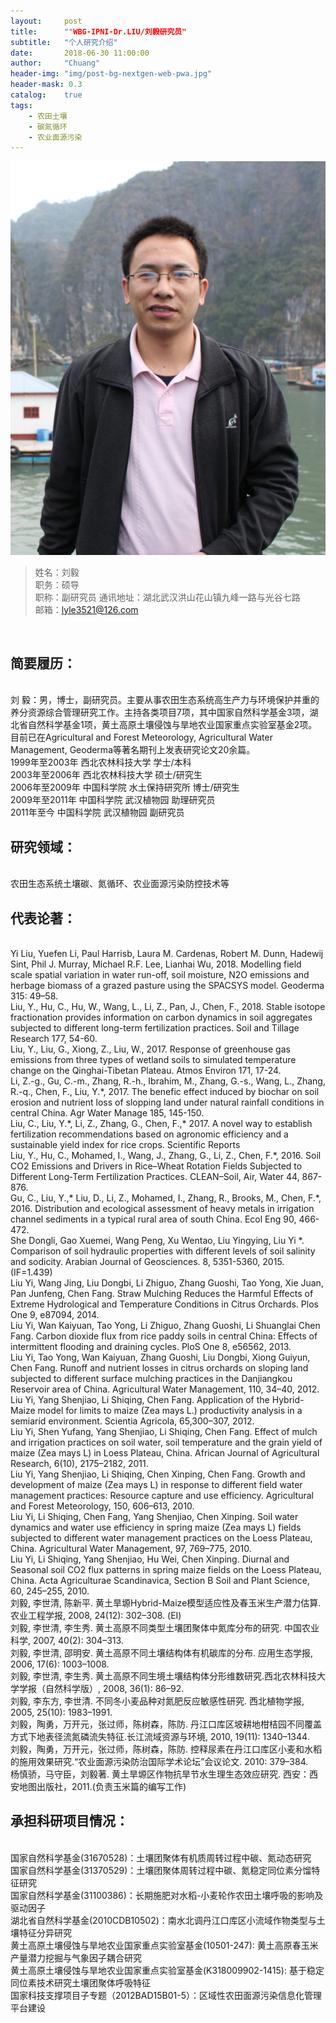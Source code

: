 ```yaml
---
layout:     post
title:      ""WBG-IPNI-Dr.LIU/刘毅研究员"
subtitle:   "个人研究介绍"
date:       2018-06-30 11:00:00
author:     "Chuang"
header-img: "img/post-bg-nextgen-web-pwa.jpg"
header-mask: 0.3
catalog:    true
tags:
    - 农田土壤
    - 碳氮循环
    - 农业面源污染
---
```

![](/img/dr/wbg-ly.jpg)
> 姓名：刘毅  
> 职务：硕导  
> 职称：副研究员
> 通讯地址：湖北武汉洪山花山镇九峰一路与光谷七路    
> 邮箱：lyle3521@126.com  
<br/>

## 简要履历：
<br/>刘 毅：男，博士，副研究员。主要从事农田生态系统高生产力与环境保护并重的养分资源综合管理研究工作。主持各类项目7项，其中国家自然科学基金3项，湖北省自然科学基金1项，黄土高原土壤侵蚀与旱地农业国家重点实验室基金2项。目前已在Agricultural and Forest Meteorology, Agricultural Water Management, Geoderma等著名期刊上发表研究论文20余篇。
<br/>1999年至2003年 西北农林科技大学  学士/本科
<br/>2003年至2006年 西北农林科技大学  硕士/研究生
<br/>2006年至2009年 中国科学院 水土保持研究所  博士/研究生
<br/>2009年至2011年 中国科学院 武汉植物园  助理研究员
<br/>2011年至今   中国科学院 武汉植物园  副研究员

## 研究领域：
<br/>
农田生态系统土壤碳、氮循环、农业面源污染防控技术等

## 代表论著：
<br/>
Yi Liu, Yuefen Li, Paul Harrisb, Laura M. Cardenas, Robert M. Dunn, Hadewij Sint, Phil J. Murray, Michael R.F. Lee, Lianhai Wu, 2018. Modelling field scale spatial variation in water run-off, soil moisture, N2O emissions and herbage biomass of a grazed pasture using the SPACSYS model. Geoderma 315: 49–58.
<br/>
Liu, Y., Hu, C., Hu, W., Wang, L., Li, Z., Pan, J., Chen, F., 2018. Stable isotope fractionation provides information on carbon dynamics in soil aggregates subjected to different long-term fertilization practices. Soil and Tillage Research 177, 54-60.
<br/>
Liu, Y., Liu, G., Xiong, Z., Liu, W., 2017. Response of greenhouse gas emissions from three types of wetland soils to simulated temperature change on the Qinghai-Tibetan Plateau. Atmos Environ 171, 17-24.
<br/>
Li, Z.-g., Gu, C.-m., Zhang, R.-h., Ibrahim, M., Zhang, G.-s., Wang, L., Zhang, R.-q., Chen, F., Liu, Y.*, 2017. The benefic effect induced by biochar on soil erosion and nutrient loss of slopping land under natural rainfall conditions in central China. Agr Water Manage 185, 145-150.
<br/>
Liu, C., Liu, Y.*, Li, Z., Zhang, G., Chen, F.,* 2017. A novel way to establish fertilization recommendations based on agronomic efficiency and a sustainable yield index for rice crops. Scientific Reports
<br/>
Liu, Y., Hu, C., Mohamed, I., Wang, J., Zhang, G., Li, Z., Chen, F.*, 2016. Soil CO2 Emissions and Drivers in Rice–Wheat Rotation Fields Subjected to Different Long‐Term Fertilization Practices. CLEAN–Soil, Air, Water 44, 867-876.
<br/>
Gu, C., Liu, Y.,* Liu, D., Li, Z., Mohamed, I., Zhang, R., Brooks, M., Chen, F.*, 2016. Distribution and ecological assessment of heavy metals in irrigation channel sediments in a typical rural area of south China. Ecol Eng 90, 466-472.
<br/>
She Dongli, Gao Xuemei, Wang Peng, Xu Wentao, Liu Yingying, Liu Yi *. Comparison of soil hydraulic properties with different levels of soil salinity and sodicity. Arabian Journal of Geosciences. 8, 5351-5360, 2015. (IF=1.439)
<br/>
Liu Yi, Wang Jing, Liu Dongbi, Li Zhiguo, Zhang Guoshi, Tao Yong, Xie Juan, Pan Junfeng, Chen Fang. Straw Mulching Reduces the Harmful Effects of Extreme Hydrological and Temperature Conditions in Citrus Orchards. Plos One 9, e87094, 2014.
<br/>
Liu Yi, Wan Kaiyuan, Tao Yong, Li Zhiguo, Zhang Guoshi, Li Shuanglai Chen Fang. Carbon dioxide flux from rice paddy soils in central China: Effects of intermittent flooding and draining cycles. PloS One 8, e56562, 2013.
<br/>
Liu Yi, Tao Yong, Wan Kaiyuan, Zhang Guoshi, Liu Dongbi, Xiong Guiyun, Chen Fang. Runoff and nutrient losses in citrus orchards on sloping land subjected to different surface mulching practices in the Danjiangkou Reservoir area of China. Agricultural Water Management, 110, 34–40, 2012. 
<br/>
Liu Yi, Yang Shenjiao, Li Shiqing, Chen Fang. Application of the Hybrid-Maize model for limits to maize (Zea mays L.) productivity analysis in a semiarid environment. Scientia Agricola, 65,300–307, 2012. 
<br/>
Liu Yi, Shen Yufang, Yang Shenjiao, Li Shiqing, Chen Fang. Effect of mulch and irrigation practices on soil water, soil temperature and the grain yield of maize (Zea mays L) in Loess Plateau, China. African Journal of Agricultural Research, 6(10), 2175–2182, 2011.
<br/>
Liu Yi, Yang Shenjiao, Li Shiqing, Chen Xinping, Chen Fang. Growth and development of maize (Zea mays L) in response to different field water management practices: Resource capture and use efficiency. Agricultural and Forest Meteorology, 150, 606–613, 2010. 
<br/>
Liu Yi, Li Shiqing, Chen Fang, Yang Shenjiao, Chen Xinping. Soil water dynamics and water use efficiency in spring maize (Zea mays L) fields subjected to different water management practices on the Loess Plateau, China. Agricultural Water Management, 97, 769–775, 2010.
<br/>
Liu Yi, Li Shiqing, Yang Shenjiao, Hu Wei, Chen Xinping. Diurnal and Seasonal soil CO2 flux patterns in spring maize fields on the Loess Plateau, China. Acta Agriculturae Scandinavica, Section B Soil and Plant Science, 60, 245–255, 2010. 
<br/>
刘毅, 李世清, 陈新平. 黄土旱塬Hybrid-Maize模型适应性及春玉米生产潜力估算. 农业工程学报, 2008, 24(12): 302–308. (EI)
<br/>
刘毅, 李世清, 李生秀. 黄土高原不同类型土壤团聚体中氮库分布的研究. 中国农业科学, 2007, 40(2): 304–313.
<br/>
刘毅, 李世清, 邵明安. 黄土高原不同土壤结构体有机碳库的分布. 应用生态学报, 2006, 17(6): 1003–1008.
<br/>
刘毅, 李世清, 李生秀. 黄土高原不同生境土壤结构体分形维数研究.西北农林科技大学学报（自然科学版）, 2008, 36(1): 86–92.
<br/>
刘毅, 李东方, 李世清. 不同冬小麦品种对氮肥反应敏感性研究. 西北植物学报, 2005, 25(10): 1983–1991.
<br/>
刘毅，陶勇，万开元，张过师，陈树森，陈防. 丹江口库区坡耕地柑桔园不同覆盖方式下地表径流氮磷流失特征.长江流域资源与环境, 2010, 19(11): 1340–1344.
<br/>
刘毅，陶勇，万开元，张过师，陈树森，陈防.  控释尿素在丹江口库区小麦和水稻的施用效果研究.“农业面源污染防治国际学术论坛”会议论文. 2010: 379–384.
<br/>
杨慎骄，马守臣，刘毅著. 黄土旱塬区作物抗旱节水生理生态效应研究. 西安：西安地图出版社，2011.(负责玉米篇的编写工作)
<br/>

## 承担科研项目情况：

<br/>
国家自然科学基金(31670528)：土壤团聚体有机质周转过程中碳、氮动态研究 
<br/>
国家自然科学基金(31370529)：土壤团聚体周转过程中碳、氮稳定同位素分馏特征研究
<br/>
国家自然科学基金(31100386)：长期施肥对水稻-小麦轮作农田土壤呼吸的影响及驱动因子 
<br/>
湖北省自然科学基金(2010CDB10502)：南水北调丹江口库区小流域作物类型与土壤特征分异研究
<br/>
黄土高原土壤侵蚀与旱地农业国家重点实验室基金(10501-247): 黄土高原春玉米产量潜力挖掘与气象因子耦合研究
<br/>
黄土高原土壤侵蚀与旱地农业国家重点实验室基金(K318009902-1415): 基于稳定同位素技术研究土壤团聚体呼吸特征
<br/>
国家科技支撑项目子专题（2012BAD15B01-5）：区域性农田面源污染信息化管理平台建设
